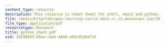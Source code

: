 ```yaml
---
content_type: resource
description: This resource is cheet sheet for shell, emacs and python.
file: /media/https%3A/open-learning-course-data-rc.s3.amazonaws.com/20-181-computation-for-biological-engineers-fall-2006/3d53903566eacbeb484da95e3518af7d_python_sheet.pdf
file_type: application/pdf
resourcetype: Document
title: python_sheet.pdf
uid: 3d539035-66ea-cbeb-484d-a95e3518af7d
---
```

